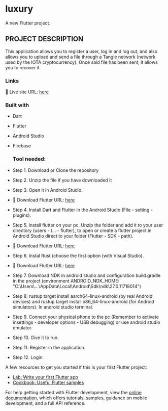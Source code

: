 # luxury

A new Flutter project.

## PROJECT DESCRIPTION

This application allows you to register a user, log in and log out, and also allows you to upload and send a file through a Tangle network (network used by the IOTA cryptocurrency). Once said file has been sent, it allows you to recover it.

### Links
📌 Live site URL: [here](https://github.com/Tonyva002/luxury)

### Built with

- Dart
- Flutter
- Android Studio
- Firebase

  ### Tool needed:

- Step 1. Download or Clone the repository
- Step 2. Unzip the file if you have downloaded it
- Step 3. Open it in Android Studio.
-  📌 Download Flutter URL: [here](https://developer.android.com/studio?gad_source=1&gclid=CjwKCAjw88yxBhBWEiwA7cm6pfS9xHHbU4WacdljFFHpcC4jMcoxnurYNyAeGI-bIw6c8KoOH5L6iRoCwT4QAvD_BwE&gclsrc=aw.ds&hl=es-419)
- Step 4. Install Dart and Flutter in the Android Studio (File - setting - plugins).
- Step 5. Install flutter on your pc. Unzip the folder and add it to your user directory (users - t... - flutter), to open or create a flutter project in Android Studio direct to your folder (Flutter - SDK - path).
- 📌 Download Flutter URL: [here](https://docs.flutter.dev/get-started/install)
- Step 6. Instal Rust (choose the first option (with Visual Studio).
-  📌 Download Flutter URL: [here](https://www.rust-lang.org/tools/install)
- Step 7. Download NDK in android studio and configuration build.gradle in the project (environment ANDROID_NDK_HOME: "C:\\Users\\...\\AppData\\Local\\Android\\Sdk\\ndk\\27.0.11718014")
- Step 8. rustup target install aarch64-linux-android (by real Android devices) and rustup target install x86_64-linux-android (for Android simulators). In android studio terminal.
- Step 9. Connect your physical phone to the pc (Remember to activate insettings - developer options - USB debugging) or use android studio emulator.
- Step 10. Give it to run.
- Step 11. Register in the application.
- Step 12. Login.

A few resources to get you started if this is your first Flutter project:

- [Lab: Write your first Flutter app](https://docs.flutter.dev/get-started/codelab)
- [Cookbook: Useful Flutter samples](https://docs.flutter.dev/cookbook)

For help getting started with Flutter development, view the
[online documentation](https://docs.flutter.dev/), which offers tutorials,
samples, guidance on mobile development, and a full API reference.
